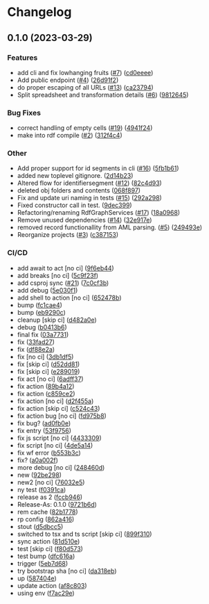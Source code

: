 # Changelog

## 0.1.0 (2023-03-29)


### Features

* add cli and fix lowhanging fruits ([#7](https://github.com/equinor/into-rdf/issues/7)) ([cd0eeee](https://github.com/equinor/into-rdf/commit/cd0eeeee0a5ec43ae4e60e965dfbd58c49f8557a))
* Add public endpoint ([#4](https://github.com/equinor/into-rdf/issues/4)) ([26d91f2](https://github.com/equinor/into-rdf/commit/26d91f21ff27c71a9012e322d898777203b57db1))
* do proper escaping of all URLs ([#13](https://github.com/equinor/into-rdf/issues/13)) ([ca23794](https://github.com/equinor/into-rdf/commit/ca23794fd8b650044026c0cf992e93c29df5e127))
* Split spreadsheet and transformation details ([#6](https://github.com/equinor/into-rdf/issues/6)) ([9812645](https://github.com/equinor/into-rdf/commit/98126457c0ffaeefdeecf5f452ac35a42aa92caf))


### Bug Fixes

* correct handling of empty cells ([#19](https://github.com/equinor/into-rdf/issues/19)) ([4941f24](https://github.com/equinor/into-rdf/commit/4941f24f66a2e66144cf1017defd059fa92da318))
* make into rdf compile ([#2](https://github.com/equinor/into-rdf/issues/2)) ([312f4c4](https://github.com/equinor/into-rdf/commit/312f4c4b8d224a2e22db5de042186067337c4efc))


### Other

* Add proper support for id segments in cli ([#16](https://github.com/equinor/into-rdf/issues/16)) ([5fb1b61](https://github.com/equinor/into-rdf/commit/5fb1b61ec360df9b9c8cee5b0b1eccc95452f400))
* added new toplevel gitignore. ([2d14b23](https://github.com/equinor/into-rdf/commit/2d14b2376f6c83e159b31d701a4a165f3bbe6271))
* Altered flow for identifiersegment ([#12](https://github.com/equinor/into-rdf/issues/12)) ([82c4d93](https://github.com/equinor/into-rdf/commit/82c4d93308d14315bd30edc6a1b94cbe78fb8144))
* deleted obj folders and contents ([068f897](https://github.com/equinor/into-rdf/commit/068f897b213e30aced27a0b4a4ce994eb3e86f72))
* Fix and update uri naming in tests ([#15](https://github.com/equinor/into-rdf/issues/15)) ([292a298](https://github.com/equinor/into-rdf/commit/292a2980c1d4eeb0c2e9270f2bef17b2faeafe04))
* Fixed constructor call in test. ([9dec399](https://github.com/equinor/into-rdf/commit/9dec399bba37203d72ca02148c7a190025991fa0))
* Refactoring/renaming RdfGraphServices ([#17](https://github.com/equinor/into-rdf/issues/17)) ([18a0968](https://github.com/equinor/into-rdf/commit/18a096811c62c700c7b43093e6ef4bf85c1c4dcd))
* Remove unused dependencies ([#14](https://github.com/equinor/into-rdf/issues/14)) ([32e917e](https://github.com/equinor/into-rdf/commit/32e917e758a2176b9867054fe90ea47f2ef12a59))
* removed record functionallity from AML parsing. ([#5](https://github.com/equinor/into-rdf/issues/5)) ([249493e](https://github.com/equinor/into-rdf/commit/249493e9744dac875e7cbc99fe653d0f3f31c326))
* Reorganize projects ([#3](https://github.com/equinor/into-rdf/issues/3)) ([c387153](https://github.com/equinor/into-rdf/commit/c3871531bf2442c1f233c3eaa9a58c2cde973e3f))


### CI/CD

* add await to act [no ci] ([9f6eb44](https://github.com/equinor/into-rdf/commit/9f6eb4488d99700597e1521e64f5e8b1f8850882))
* add breaks [no ci] ([5c9f23f](https://github.com/equinor/into-rdf/commit/5c9f23f36fe4937d53f9f4ce83d18163eeef37cf))
* add csproj sync ([#21](https://github.com/equinor/into-rdf/issues/21)) ([7c0cf3b](https://github.com/equinor/into-rdf/commit/7c0cf3b9d12a901499475081eaa3c698128ec061))
* add debug ([5e030f1](https://github.com/equinor/into-rdf/commit/5e030f1bf6b7a5b7ecc0ca6b95d00fe36e402800))
* add shell to action [no ci] ([652478b](https://github.com/equinor/into-rdf/commit/652478b1b13a2f600ec2496ee5a141ed349b0408))
* bump ([fc1cae4](https://github.com/equinor/into-rdf/commit/fc1cae4ccf4c202801d6c641dab4a152a522ec8c))
* bump ([eb9290c](https://github.com/equinor/into-rdf/commit/eb9290c9f8d37579b8ac42611f348ed803231533))
* cleanup [skip ci] ([d482a0e](https://github.com/equinor/into-rdf/commit/d482a0e8b0b1fdc456bc62ee0450aa38fff896b4))
* debug ([b0413b6](https://github.com/equinor/into-rdf/commit/b0413b6766f3f647de0c78fa4476ae51d5a45b52))
* final fix ([03a7731](https://github.com/equinor/into-rdf/commit/03a77317ddb6144a993dbb2935f72c9bdd357f0b))
* fix ([33fad27](https://github.com/equinor/into-rdf/commit/33fad27a6e48797214e2583264bcb65d303612b5))
* fix ([df88e2a](https://github.com/equinor/into-rdf/commit/df88e2a27d17b500f796abfed69089fcf57a9d75))
* fix [no ci] ([3db1df5](https://github.com/equinor/into-rdf/commit/3db1df534827a1eef43a27145c626e05b8b850e4))
* fix [skip ci] ([d52dd81](https://github.com/equinor/into-rdf/commit/d52dd814b1a23b52291e14e746cde81a423a0e9b))
* fix [skip ci] ([e289019](https://github.com/equinor/into-rdf/commit/e2890191c15502841d2c6a79ab649b2493d755a9))
* fix act [no ci] ([6adff37](https://github.com/equinor/into-rdf/commit/6adff37407cf6fa640304b51b205c9fcffb63b77))
* fix action ([89b4a12](https://github.com/equinor/into-rdf/commit/89b4a12104a621fb6629e99b434b81f74462c2ee))
* fix action ([c859ce2](https://github.com/equinor/into-rdf/commit/c859ce296baff53d6820d78de812b180ec290c80))
* fix action [no ci] ([d2f455a](https://github.com/equinor/into-rdf/commit/d2f455ab97879884589b197304af2a4c4ec790f0))
* fix action [skip ci] ([c524c43](https://github.com/equinor/into-rdf/commit/c524c43504ed55f5e2a0c6f829241a5ded169bd5))
* fix action bug [no ci] ([fd975b8](https://github.com/equinor/into-rdf/commit/fd975b868b299ca2592a3d460c1a7f112b8d3d7c))
* fix bug? ([ad0fb0e](https://github.com/equinor/into-rdf/commit/ad0fb0e3af69428c32fc3c6480faed0711932158))
* fix entry ([53f9756](https://github.com/equinor/into-rdf/commit/53f9756f395c5dbd7f37fedc7f5a9e2af609cb86))
* fix js script [no ci] ([4433309](https://github.com/equinor/into-rdf/commit/4433309d8ad58fdfb40f1337e302309c27b04a0f))
* fix script [no ci] ([4de5a14](https://github.com/equinor/into-rdf/commit/4de5a14513476fe59f8566a6cf93d2c25e7b6662))
* fix wf error ([b553b3c](https://github.com/equinor/into-rdf/commit/b553b3cc64ec89f43ecdf93ba99b423a5437532b))
* fix? ([a0a002f](https://github.com/equinor/into-rdf/commit/a0a002ff1b0b74d37c0be9b610ce6d51e8c7e045))
* more debug [no ci] ([248460d](https://github.com/equinor/into-rdf/commit/248460d28b54b9769b3a49e17c2e3a1b62766610))
* new ([92be298](https://github.com/equinor/into-rdf/commit/92be298afb68138c4c69a4cf8e5535cea0454d88))
* new2 [no ci] ([76032e5](https://github.com/equinor/into-rdf/commit/76032e52593a9427ddd5c5469ab3427e737d1bc5))
* ny test ([f0391ca](https://github.com/equinor/into-rdf/commit/f0391cabec541f1f8c4397f1960043015db5d5e9))
* release as 2 ([fccb946](https://github.com/equinor/into-rdf/commit/fccb9469fe9ae6d5262f5955a120aa7126bd4950))
* Release-As: 0.1.0 ([9721b6d](https://github.com/equinor/into-rdf/commit/9721b6dea803e096cc83a4529b0019b5389e78a6))
* rem cache ([82b1778](https://github.com/equinor/into-rdf/commit/82b17788b7fa15fbc227bb405ea533a156b52e2d))
* rp config ([862a416](https://github.com/equinor/into-rdf/commit/862a4169447aed24ad074e33bba671e4549cb81f))
* stout ([d5dbcc5](https://github.com/equinor/into-rdf/commit/d5dbcc5f082743d2f245e79337a5a4596d9445db))
* switched to tsx and ts script [skip ci] ([899f310](https://github.com/equinor/into-rdf/commit/899f310fd31d22ea40d8eb4006defacb210944f0))
* sync action ([81d510e](https://github.com/equinor/into-rdf/commit/81d510e91da75af88938e3be0564c8c0d273bc86))
* test [skip ci] ([f80d573](https://github.com/equinor/into-rdf/commit/f80d573c72e0189ce1483102c6609c49329284b2))
* test bump ([dfc616a](https://github.com/equinor/into-rdf/commit/dfc616a4c71a4c5bdeba54995ccf70b917c3ce1d))
* trigger ([5eb7d68](https://github.com/equinor/into-rdf/commit/5eb7d689beab047c07a09063fa043168bceef9d8))
* try bootstrap sha [no ci] ([da318eb](https://github.com/equinor/into-rdf/commit/da318ebc0ead2c10e4a0df5a37776c513a638185))
* up ([587404e](https://github.com/equinor/into-rdf/commit/587404e6c8408fbb298da0cf6d7937cfae11a2d4))
* update action ([af8c803](https://github.com/equinor/into-rdf/commit/af8c803cb2dbce24a07d07ae9de109061ebdbaf8))
* using env ([f7ac29e](https://github.com/equinor/into-rdf/commit/f7ac29ec00c13c06b2e15397ec85498d62790ac8))
